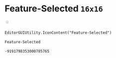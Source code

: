 # Feature-Selected `16x16`
<img src="/img/Feature-Selected.png" width=16 height=16>

``` CSharp
EditorGUIUtility.IconContent("Feature-Selected")
```
```
Feature-Selected
```
```
-9191798353000785765
```
